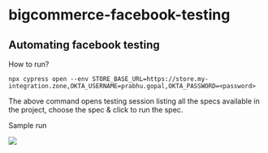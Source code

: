 # bigcommerce-facebook-testing

## Automating facebook testing


How to run?
```
npx cypress open --env STORE_BASE_URL=https://store.my-integration.zone,OKTA_USERNAME=prabhu.gopal,OKTA_PASSWORD=<password>
```

The above command opens testing session listing all the specs available in the project, choose the spec & click to run the spec.

Sample run

![](https://recordit.co/TgBuQ10pEz)
